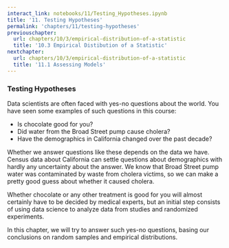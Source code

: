 ```yaml
---
interact_link: notebooks/11/Testing_Hypotheses.ipynb
title: '11. Testing Hypotheses'
permalink: 'chapters/11/testing-hypotheses'
previouschapter:
  url: chapters/10/3/empirical-distribution-of-a-statistic
  title: '10.3 Empirical Distibution of a Statistic'
nextchapter:
  url: chapters/10/3/empirical-distribution-of-a-statistic
  title: '11.1 Assessing Models'
---
```


### Testing Hypotheses ###

Data scientists are often faced with yes-no questions about the world. You have seen some examples of such questions in this course:

- Is chocolate good for you?
- Did water from the Broad Street pump cause cholera?
- Have the demographics in California changed over the past decade?

Whether we answer questions like these depends on the data we have. Census data about California can settle questions about demographics with hardly any uncertainty about the answer. We know that Broad Street pump water was contaminated by waste from cholera victims, so we can make a pretty good guess about whether it caused cholera. 

Whether chocolate or any other treatment is good for you will almost certainly have to be decided by medical experts, but an initial step consists of using data science to analyze data from studies and randomized experiments. 

In this chapter, we will try to answer such yes-no questions, basing our conclusions on random samples and empirical distributions. 

